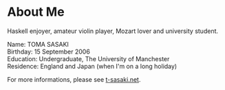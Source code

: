 # About Me

Haskell enjoyer, amateur violin player, Mozart lover and university student.<br>

Name: TOMA SASAKI<br>
Birthday: 15 September 2006<br>
Education: Undergraduate, The University of Manchester<br>
Residence: England and Japan (when I'm on a long holiday)<br>

For more informations, please see [t-sasaki.net](https://t-sasaki.net).
